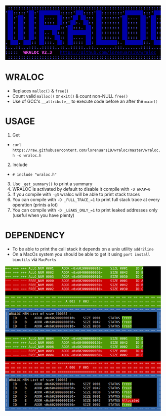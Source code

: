 <pre><span style="background-color:#000000"><font color="#5555FF"><b> ::::::::::::::::::::::::::::::::::::::::::::::::::::::::::::::: </b></font></span>
<span style="background-color:#000000"><font color="#5555FF"><b>&apos;</b></font></span><span style="background-color:#0000AA"><font color="#0000AA">##</font></span><span style="background-color:#000000"><font color="#5555FF"><b>:::::&apos;</b></font></span><span style="background-color:#0000AA"><font color="#0000AA">##</font></span><span style="background-color:#000000"><font color="#5555FF"><b>:&apos;</b></font></span><span style="background-color:#0000AA"><font color="#0000AA">########</font></span><span style="background-color:#000000"><font color="#5555FF"><b>:::::&apos;</b></font></span><span style="background-color:#0000AA"><font color="#0000AA">###</font></span><span style="background-color:#000000"><font color="#5555FF"><b>::::&apos;</b></font></span><span style="background-color:#0000AA"><font color="#0000AA">##</font></span><span style="background-color:#000000"><font color="#5555FF"><b>::::::::&apos;</b></font></span><span style="background-color:#0000AA"><font color="#0000AA">#######</font></span><span style="background-color:#000000"><font color="#5555FF"><b>:::&apos;</b></font></span><span style="background-color:#0000AA"><font color="#0000AA">######</font></span><span style="background-color:#000000"><font color="#5555FF"><b>::</b></font></span>
<span style="background-color:#000000"><font color="#5555FF"><b> </b></font></span><span style="background-color:#0000AA"><font color="#0000AA">##</font></span><span style="background-color:#000000"><font color="#5555FF"><b>:&apos;</b></font></span><span style="background-color:#0000AA"><font color="#0000AA">##</font></span><span style="background-color:#000000"><font color="#5555FF"><b>: </b></font></span><span style="background-color:#0000AA"><font color="#0000AA">##</font></span><span style="background-color:#000000"><font color="#5555FF"><b>: </b></font></span><span style="background-color:#0000AA"><font color="#0000AA">##</font></span><span style="background-color:#000000"><font color="#5555FF"><b>.... </b></font></span><span style="background-color:#0000AA"><font color="#0000AA">##</font></span><span style="background-color:#000000"><font color="#5555FF"><b>:::&apos;</b></font></span><span style="background-color:#0000AA"><font color="#0000AA">##</font></span><span style="background-color:#000000"><font color="#5555FF"><b> </b></font></span><span style="background-color:#0000AA"><font color="#0000AA">##</font></span><span style="background-color:#000000"><font color="#5555FF"><b>::: </b></font></span><span style="background-color:#0000AA"><font color="#0000AA">##</font></span><span style="background-color:#000000"><font color="#5555FF"><b>:::::::&apos;</b></font></span><span style="background-color:#0000AA"><font color="#0000AA">##</font></span><span style="background-color:#000000"><font color="#5555FF"><b>.... </b></font></span><span style="background-color:#0000AA"><font color="#0000AA">##</font></span><span style="background-color:#000000"><font color="#5555FF"><b>:&apos;</b></font></span><span style="background-color:#0000AA"><font color="#0000AA">##</font></span><span style="background-color:#000000"><font color="#5555FF"><b>... </b></font></span><span style="background-color:#0000AA"><font color="#0000AA">##</font></span><span style="background-color:#000000"><font color="#5555FF"><b>:</b></font></span>
<span style="background-color:#000000"><font color="#5555FF"><b> </b></font></span><span style="background-color:#0000AA"><font color="#0000AA">##</font></span><span style="background-color:#000000"><font color="#5555FF"><b>: </b></font></span><span style="background-color:#0000AA"><font color="#0000AA">##</font></span><span style="background-color:#000000"><font color="#5555FF"><b>: </b></font></span><span style="background-color:#0000AA"><font color="#0000AA">##</font></span><span style="background-color:#000000"><font color="#5555FF"><b>: </b></font></span><span style="background-color:#0000AA"><font color="#0000AA">##</font></span><span style="background-color:#000000"><font color="#5555FF"><b>:::: </b></font></span><span style="background-color:#0000AA"><font color="#0000AA">##</font></span><span style="background-color:#000000"><font color="#5555FF"><b>::&apos;</b></font></span><span style="background-color:#0000AA"><font color="#0000AA">##</font></span><span style="background-color:#000000"><font color="#5555FF"><b>:. </b></font></span><span style="background-color:#0000AA"><font color="#0000AA">##</font></span><span style="background-color:#000000"><font color="#5555FF"><b>:: </b></font></span><span style="background-color:#0000AA"><font color="#0000AA">##</font></span><span style="background-color:#000000"><font color="#5555FF"><b>::::::: </b></font></span><span style="background-color:#0000AA"><font color="#0000AA">##</font></span><span style="background-color:#000000"><font color="#5555FF"><b>:::: </b></font></span><span style="background-color:#0000AA"><font color="#0000AA">##</font></span><span style="background-color:#000000"><font color="#5555FF"><b>: </b></font></span><span style="background-color:#0000AA"><font color="#0000AA">##</font></span><span style="background-color:#000000"><font color="#5555FF"><b>:::..::</b></font></span>
<span style="background-color:#000000"><font color="#5555FF"><b> </b></font></span><span style="background-color:#0000AA"><font color="#0000AA">##</font></span><span style="background-color:#000000"><font color="#5555FF"><b>: </b></font></span><span style="background-color:#0000AA"><font color="#0000AA">##</font></span><span style="background-color:#000000"><font color="#5555FF"><b>: </b></font></span><span style="background-color:#0000AA"><font color="#0000AA">##</font></span><span style="background-color:#000000"><font color="#5555FF"><b>: </b></font></span><span style="background-color:#0000AA"><font color="#0000AA">########</font></span><span style="background-color:#000000"><font color="#5555FF"><b>::&apos;</b></font></span><span style="background-color:#0000AA"><font color="#0000AA">##</font></span><span style="background-color:#000000"><font color="#5555FF"><b>:::. </b></font></span><span style="background-color:#0000AA"><font color="#0000AA">##</font></span><span style="background-color:#000000"><font color="#5555FF"><b>: </b></font></span><span style="background-color:#0000AA"><font color="#0000AA">##</font></span><span style="background-color:#000000"><font color="#5555FF"><b>::::::: </b></font></span><span style="background-color:#0000AA"><font color="#0000AA">##</font></span><span style="background-color:#000000"><font color="#5555FF"><b>:::: </b></font></span><span style="background-color:#0000AA"><font color="#0000AA">##</font></span><span style="background-color:#000000"><font color="#5555FF"><b>: </b></font></span><span style="background-color:#0000AA"><font color="#0000AA">##</font></span><span style="background-color:#000000"><font color="#5555FF"><b>:::::::</b></font></span>
<span style="background-color:#000000"><font color="#5555FF"><b> </b></font></span><span style="background-color:#0000AA"><font color="#0000AA">##</font></span><span style="background-color:#000000"><font color="#5555FF"><b>: </b></font></span><span style="background-color:#0000AA"><font color="#0000AA">##</font></span><span style="background-color:#000000"><font color="#5555FF"><b>: </b></font></span><span style="background-color:#0000AA"><font color="#0000AA">##</font></span><span style="background-color:#000000"><font color="#5555FF"><b>: </b></font></span><span style="background-color:#0000AA"><font color="#0000AA">##</font></span><span style="background-color:#000000"><font color="#5555FF"><b>.. </b></font></span><span style="background-color:#0000AA"><font color="#0000AA">##</font></span><span style="background-color:#000000"><font color="#5555FF"><b>::: </b></font></span><span style="background-color:#0000AA"><font color="#0000AA">#########</font></span><span style="background-color:#000000"><font color="#5555FF"><b>: </b></font></span><span style="background-color:#0000AA"><font color="#0000AA">##</font></span><span style="background-color:#000000"><font color="#5555FF"><b>::::::: </b></font></span><span style="background-color:#0000AA"><font color="#0000AA">##</font></span><span style="background-color:#000000"><font color="#5555FF"><b>:::: </b></font></span><span style="background-color:#0000AA"><font color="#0000AA">##</font></span><span style="background-color:#000000"><font color="#5555FF"><b>: </b></font></span><span style="background-color:#0000AA"><font color="#0000AA">##</font></span><span style="background-color:#000000"><font color="#5555FF"><b>:::::::</b></font></span>
<span style="background-color:#000000"><font color="#5555FF"><b> </b></font></span><span style="background-color:#0000AA"><font color="#0000AA">##</font></span><span style="background-color:#000000"><font color="#5555FF"><b>: </b></font></span><span style="background-color:#0000AA"><font color="#0000AA">##</font></span><span style="background-color:#000000"><font color="#5555FF"><b>: </b></font></span><span style="background-color:#0000AA"><font color="#0000AA">##</font></span><span style="background-color:#000000"><font color="#5555FF"><b>: </b></font></span><span style="background-color:#0000AA"><font color="#0000AA">##</font></span><span style="background-color:#000000"><font color="#5555FF"><b>::. </b></font></span><span style="background-color:#0000AA"><font color="#0000AA">##</font></span><span style="background-color:#000000"><font color="#5555FF"><b>:: </b></font></span><span style="background-color:#0000AA"><font color="#0000AA">##</font></span><span style="background-color:#000000"><font color="#5555FF"><b>.... </b></font></span><span style="background-color:#0000AA"><font color="#0000AA">##</font></span><span style="background-color:#000000"><font color="#5555FF"><b>: </b></font></span><span style="background-color:#0000AA"><font color="#0000AA">##</font></span><span style="background-color:#000000"><font color="#5555FF"><b>::::::: </b></font></span><span style="background-color:#0000AA"><font color="#0000AA">##</font></span><span style="background-color:#000000"><font color="#5555FF"><b>:::: </b></font></span><span style="background-color:#0000AA"><font color="#0000AA">##</font></span><span style="background-color:#000000"><font color="#5555FF"><b>: </b></font></span><span style="background-color:#0000AA"><font color="#0000AA">##</font></span><span style="background-color:#000000"><font color="#5555FF"><b>::: </b></font></span><span style="background-color:#0000AA"><font color="#0000AA">##</font></span><span style="background-color:#000000"><font color="#5555FF"><b>:</b></font></span>
<span style="background-color:#000000"><font color="#5555FF"><b>. </b></font></span><span style="background-color:#0000AA"><font color="#0000AA">###</font></span><span style="background-color:#000000"><font color="#5555FF"><b>. </b></font></span><span style="background-color:#0000AA"><font color="#0000AA">###</font></span><span style="background-color:#000000"><font color="#5555FF"><b>:: </b></font></span><span style="background-color:#0000AA"><font color="#0000AA">##</font></span><span style="background-color:#000000"><font color="#5555FF"><b>:::. </b></font></span><span style="background-color:#0000AA"><font color="#0000AA">##</font></span><span style="background-color:#000000"><font color="#5555FF"><b>: </b></font></span><span style="background-color:#0000AA"><font color="#0000AA">##</font></span><span style="background-color:#000000"><font color="#5555FF"><b>:::: </b></font></span><span style="background-color:#0000AA"><font color="#0000AA">##</font></span><span style="background-color:#000000"><font color="#5555FF"><b>: </b></font></span><span style="background-color:#0000AA"><font color="#0000AA">########</font></span><span style="background-color:#000000"><font color="#5555FF"><b>:. </b></font></span><span style="background-color:#0000AA"><font color="#0000AA">#######</font></span><span style="background-color:#000000"><font color="#5555FF"><b>::. </b></font></span><span style="background-color:#0000AA"><font color="#0000AA">######</font></span><span style="background-color:#000000"><font color="#5555FF"><b>::</b></font></span>
<span style="background-color:#000000"><font color="#5555FF"><b>:...::...:::..:::::..::..:::::..::........:::.......::::......:::</b></font></span>
<span style="background-color:#000000"><font color="#5555FF"><b>::::: </b></font></span><span style="background-color:#000000"><font color="#FF55FF"><b> WRALOC V2.3   </b></font></span><span style="background-color:#000000"><font color="#0000AA"><u style="text-decoration-style:single">https://github.com/lorenuars19/wraloc</u></font></span><span style="background-color:#000000"><font color="#5555FF"><b>  :::::</b></font></span>
<span style="background-color:#000000"><font color="#5555FF"><b> :::::::::::::::::::::::::::::::::::::::::::::::::::::::::::::::</b></font></span></pre>

# WRALOC
- Replaces `malloc()` & `free()`
- Count valid `malloc()` or `exit()` & count non-NULL `free()`
- Use of GCC's `__attribute__` to execute code before an after the `main()`

# USAGE
1. Get
  - `curl https://raw.githubusercontent.com/lorenuars19/wraloc/master/wraloc.h -o wraloc.h`
2. Include
  - ` # include "wraloc.h" `
3. Use ` _get_summary() ` to print a summary
4. WRALOC is activated by default to disable it compile with ` -D WRAP=0 `
5. If you compile with ` -g3 ` wraloc will be able to print stack traces
6. You can compile with ` -D _FULL_TRACE_=1 ` to print full stack trace at every operation (prints a lot)
7. You can compile with ` -D _LEAKS_ONLY_=1 ` to print leaked addresses only (useful when you have plenty)
# DEPENDENCY
- To be able to print the call stack it depends on a unix utility `addr2line`
- On a MacOs system you should be able to get it using `port install binutils` via `MacPorts`

<img src="Wraloc_demo.png">
